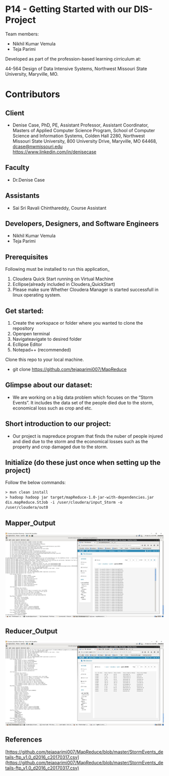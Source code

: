 # P14 - Getting Started with our DIS-Project

Team members: 

- Nikhil Kumar Vemula
- Teja Parimi

Developed as part of the profession-based learning cirriculum at:

44-564 Design of Data Intensive Systems, 
Northwest Missouri State University, 
Maryville, MO.

# Contributors

## Client

- Denise Case, PhD, PE,  Assistant Professor,   Assistant Coordinator, Masters of Applied Computer Science Program, 
  School of Computer Science and Information Systems, 
  Colden Hall 2280, 
  Northwest Missouri State University, 
  800 University Drive, Maryville, MO 64468, 
  dcase@nwmissouri.edu     
  https://www.linkedin.com/in/denisecase

## Faculty

- Dr.Denise Case

## Assistants

- Sai Sri Ravali Chinthareddy, Course Assistant

## Developers, Designers, and Software Engineers

- Nikhil Kumar Vemula 
- Teja Parimi

## Prerequisites

Following must be installed to run this application_
1. Cloudera Quick Start running on Virtual Machine
2. Ecllipse(already included in Cloudera_QuickStart)
3. Please make sure Whether Cloudera Manager is started successfull in linux operating system.

## Get started:

1. Create the workspace or folder where you wanted to clone the repository
2. Openpen terminal
3. Navigateavigate to desired folder
4. Ecllipse Editor
5. Notepad++ (recommended)

Clone this repo to your local machine. 

- git clone https://github.com/tejaparimi007/MapReduce


## Glimpse about our dataset:

- We are working on a big data problem which focuses on the “Storm Events”. It includes the data set of the people died due to the storm, economical loss such as crop and etc.
## Short introduction to our project:

- Our project is mapreduce program that finds the nuber of people injured and died due to the storm and the economical losses such as the property and crop damaged due to the storm.


## Initialize (do these just once when setting up the project)


Follow the below commands:

```
> mvn clean install
> hadoop hadoop jar target/mapReduce-1.0-jar-with-dependencies.jar dis.mapReduce.StJob -i /user/cloudera/input_Storm -o /user/cloudera/out0
```
## Mapper_Output

![Mapper_Output.PNG](https://github.com/tejaparimi007/MapReduce/blob/master/mapper_output.JPG)

## Reducer_Output

![Reducer_Output.PNG](https://github.com/tejaparimi007/MapReduce/blob/master/mapreducerOutput.JPG)

## References

[https://github.com/tejaparimi007/MapReduce/blob/master/StormEvents_details-ftp_v1.0_d2016_c20170317.csv](https://github.com/tejaparimi007/MapReduce/blob/master/StormEvents_details-ftp_v1.0_d2016_c20170317.csv)


